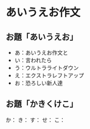 # あいうえお作文
## お題「あいうえお」
* あ：あいうえお作文と
* い：言われたら
* う：ウルトラライトダウン
* え：エクストラレフトアップ
* お：恐ろしい新人達

## お題「かきくけこ」
か：
き：
す：
せ：
こ：
